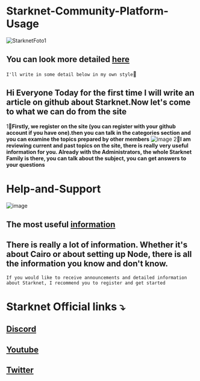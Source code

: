 # Starknet-Community-Platform-Usage
![StarknetFoto1](https://github.com/Unicorn1807/Starknet-Community-Platform-Usage/assets/82544940/0d204594-939b-4249-8243-5f8ebfb260c7)
## You can look more detailed [here](https://community.starknet.io/)
`I'll write in some detail below in my own style`📝
## Hi Everyone Today for the first time I will write an article on github about Starknet.Now let's come to what we can do from the site
1⃣**Firstly, we register on the site (you can register with your github account if you have one).then you can talk in the categories section and you can examine the topics prepared by other members**
![image](https://github.com/Unicorn1807/Starknet-Community-Platform-Usage/assets/82544940/4c956ba1-09ec-42a6-bfb4-aaf2b5157f5c)
2⃣**I am reviewing current and past topics on the site, there is really very useful information for you. Already with the Administrators, the whole Starknet Family is there, you can talk about the subject, you can get answers to your questions**
# Help-and-Support
![image](https://github.com/Unicorn1807/Starknet-Community-Platform-Usage/assets/82544940/e7b17b7d-6d24-4a1f-99bd-33619e347f7b)
## The most useful [information](https://community.starknet.io/c/help-and-support/11)
## There is really a lot of information. Whether it's about Cairo or about setting up Node, there is all the information you know and don't know.
`If you would like to receive announcements and detailed information about Starknet, I recommend you to register and get started`
# Starknet Official links ⤵️
## [Discord](https://discord.com/invite/qypnmzkhbc)
## [Youtube](https://www.youtube.com/channel/UCnDWguR8mE2oDBsjhQkgbvg)
## [Twitter](https://twitter.com/Starknet)







